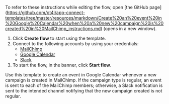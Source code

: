 To refer to these instructions while editing the flow, open [the GitHub page]
(https://github.com/ot4i/app-connect-templates/tree/master/resources/markdown/Create%20an%20event%20in%20Google%20Calendar%20when%20a%20new%20campaign%20is%20created%20in%20MailChimp_instructions.md) (opens in a new window).

1. Click **Create flow** to start using the template.
2. Connect to the following accounts by using your credentials:
   - [MailChimp](https://www.ibm.com/docs/en/app-connect/saas?topic=apps-mailchimp) 
   - [Google Calendar](https://www.ibm.com/docs/en/app-connect/saas?topic=apps-googlecalendar)
   - [Slack](https://www.ibm.com/docs/en/app-connect/saas?topic=apps-slack)
3. To start the flow, in the banner, click **Start flow**.

Use this template to create an event in Google Calendar whenever a new campaign is created in MailChimp. If the campaign type is regular, an event is sent to each of the MailChimp members; otherwise, a Slack notification is sent to the intended channel notifying that the new campaign created is not regular.




